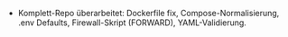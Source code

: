 - Komplett-Repo überarbeitet: Dockerfile fix, Compose-Normalisierung, .env Defaults, Firewall-Skript (FORWARD), YAML-Validierung.

